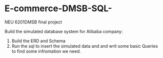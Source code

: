 # E-commerce-DMSB-SQL-
NEU 6201DMSB final project

Build the simulated database system for Alibaba company:

1. Build the ERD and Schema
2. Run the sql to insert the simulated data and and writ some basic Queries to find some infromation we need.
